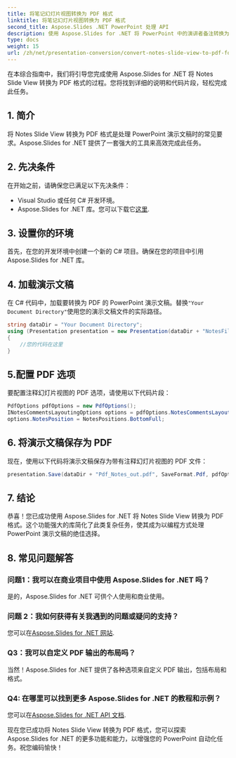 ```yaml
---
title: 将笔记幻灯片视图转换为 PDF 格式
linktitle: 将笔记幻灯片视图转换为 PDF 格式
second_title: Aspose.Slides .NET PowerPoint 处理 API
description: 使用 Aspose.Slides for .NET 将 PowerPoint 中的演讲者备注转换为 PDF。轻松保留上下文并自定义布局。
type: docs
weight: 15
url: /zh/net/presentation-conversion/convert-notes-slide-view-to-pdf-format/
---
```


在本综合指南中，我们将引导您完成使用 Aspose.Slides for .NET 将 Notes Slide View 转换为 PDF 格式的过程。您将找到详细的说明和代码片段，轻松完成此任务。

## 1. 简介

将 Notes Slide View 转换为 PDF 格式是处理 PowerPoint 演示文稿时的常见要求。Aspose.Slides for .NET 提供了一套强大的工具来高效完成此任务。

## 2. 先决条件

在开始之前，请确保您已满足以下先决条件：

- Visual Studio 或任何 C# 开发环境。
-  Aspose.Slides for .NET 库。您可以下载它[这里](https://releases.aspose.com/slides/net/).

## 3. 设置你的环境

首先，在您的开发环境中创建一个新的 C# 项目。确保在您的项目中引用 Aspose.Slides for .NET 库。

## 4. 加载演示文稿

在 C# 代码中，加载要转换为 PDF 的 PowerPoint 演示文稿。替换`"Your Document Directory"`使用您的演示文稿文件的实际路径。

```csharp
string dataDir = "Your Document Directory";
using (Presentation presentation = new Presentation(dataDir + "NotesFile.pptx"))
{
    //您的代码在这里
}
```

## 5.配置 PDF 选项

要配置注释幻灯片视图的 PDF 选项，请使用以下代码片段：

```csharp
PdfOptions pdfOptions = new PdfOptions();
INotesCommentsLayoutingOptions options = pdfOptions.NotesCommentsLayouting;
options.NotesPosition = NotesPositions.BottomFull;
```

## 6. 将演示文稿保存为 PDF

现在，使用以下代码将演示文稿保存为带有注释幻灯片视图的 PDF 文件：

```csharp
presentation.Save(dataDir + "Pdf_Notes_out.pdf", SaveFormat.Pdf, pdfOptions);
```

## 7. 结论

恭喜！您已成功使用 Aspose.Slides for .NET 将 Notes Slide View 转换为 PDF 格式。这个功能强大的库简化了此类复杂任务，使其成为以编程方式处理 PowerPoint 演示文稿的绝佳选择。

## 8. 常见问题解答

### 问题1：我可以在商业项目中使用 Aspose.Slides for .NET 吗？

是的，Aspose.Slides for .NET 可供个人使用和商业使用。

### 问题 2：我如何获得有关我遇到的问题或疑问的支持？

您可以在[Aspose.Slides for .NET 网站](https://forum.aspose.com/slides/net/).

### Q3：我可以自定义 PDF 输出的布局吗？

当然！Aspose.Slides for .NET 提供了各种选项来自定义 PDF 输出，包括布局和格式。

### Q4: 在哪里可以找到更多 Aspose.Slides for .NET 的教程和示例？

您可以在[Aspose.Slides for .NET API 文档](https://reference.aspose.com/slides/net/).

现在您已成功将 Notes Slide View 转换为 PDF 格式，您可以探索 Aspose.Slides for .NET 的更多功能和能力，以增强您的 PowerPoint 自动化任务。祝您编码愉快！